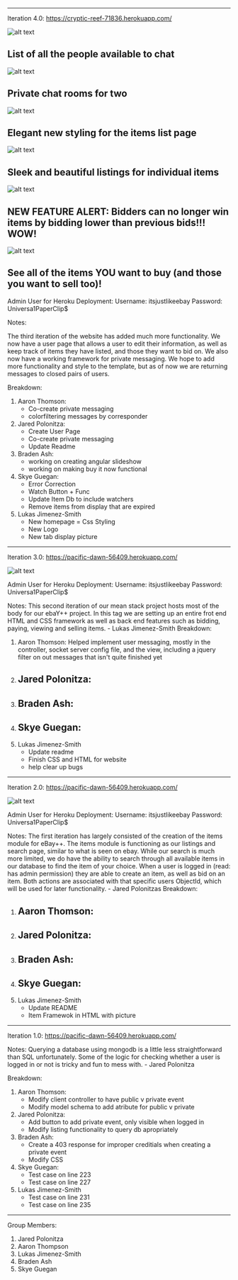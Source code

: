 -------------------------------------------------
Iteration 4.0: https://cryptic-reef-71836.herokuapp.com/ 

![alt text](iter3/pics/chatFriends)
## List of all the people available to chat

![alt text](iter3/pics/chatExample)
## Private chat rooms for two

![alt text](iter3/pics/updatedItemListPage)
## Elegant new styling for the items list page

![alt text](iter3/pics/listedItemPage)
## Sleek and beautiful listings for individual items

![alt text](iter3/pics/newBidFunc)
## NEW FEATURE ALERT: Bidders can no longer win items by bidding lower than previous bids!!! WOW!

![alt text](iter3/pics/myItemsPage)
## See all of the items YOU want to buy (and those you want to sell too)!

Admin User for Heroku Deployment:
    Username: itsjustlikeebay
    Password: Universa1PaperClip$

Notes:

The third iteration of the website has added much more functionality. We now have a user page that allows a user to edit their information, as well as keep track of items they have listed, and those they want to bid on. We also now have a working framework for private messaging. We hope to add more functionality and style to the template, but as of now we are returning messages to closed pairs of users. 

Breakdown:
1. Aaron Thomson:
    - Co-create private messaging 
    - colorfiltering messages by corresponder
2. Jared Polonitza:
    - Create User Page
    - Co-create private messaging
    - Update Readme
3. Braden Ash:
    - working on creating angular slideshow 
    - working on making buy it now functional
4. Skye Guegan:
    - Error Correction
    - Watch Button + Func
    - Update Item Db to include watchers
    - Remove items from display that are expired
5. Lukas Jimenez-Smith
    - New homepage
    = Css Styling 
    - New Logo
    - New tab display picture
-------------------------------------------------
Iteration 3.0: https://pacific-dawn-56409.herokuapp.com/

![alt text]()

Admin User for Heroku Deployment:
    Username: itsjustlikeebay
    Password: Universa1PaperClip$

Notes:
This second iteration of our mean stack project hosts most of the body for our ebaY++ project. In this tag we are setting up an entire frot end HTML and CSS framework as well as back end features such as bidding, paying, viewing and selling items. - Lukas Jimenez-Smith
Breakdown:
1. Aaron Thomson:
    Helped implement user messaging, mostly in the controller, socket server config file, and the view, including a jquery filter on out messages that isn't quite finished yet 
2. Jared Polonitza:
    - 
3. Braden Ash:
    - 
4. Skye Guegan:
    - 
5. Lukas Jimenez-Smith
    - Update readme
    - Finish CSS and HTML for website
    - help clear up bugs

-------------------------------------------------
Iteration 2.0: https://pacific-dawn-56409.herokuapp.com/

![alt text](screenshots/updatedItemListView.png)

Admin User for Heroku Deployment:
    Username: itsjustlikeebay
    Password: Universa1PaperClip$

Notes:
The first iteration has largely consisted of the creation of the items module for eBay++. The items module is functioning as our listings and search page, similar to what is seen on ebay. While our search is much more limited, we do have the ability to search through all available items in our database to find the item of your choice. When a user is logged in (read: has admin permission) they are able to create an item, as well as bid on an item. Both actions are associated with that specific users ObjectId, which will be used for later functionality. - Jared Polonitzas
Breakdown:
1. Aaron Thomson:
    - 
2. Jared Polonitza:
    - 
3. Braden Ash:
    - 
4. Skye Guegan:
    - 
5. Lukas Jimenez-Smith
    - Update README
    - Item Framewok in HTML with picture

-------------------------------------------------
Iteration 1.0: https://pacific-dawn-56409.herokuapp.com/

Notes:
Querying a database using mongodb is a little less straightforward than SQL unfortunately. Some of the logic for checking whether a user is logged in or not is tricky and fun to mess with. - Jared Polonitza 

Breakdown:
1. Aaron Thomson:
    - Modify client controller to have public v private event
    - Modify model schema to add atribute for public v private
2. Jared Polonitza:
    - Add button to add private event, only visible when logged in
    - Modify listing functionality to query db apropriately
3. Braden Ash:
    - Create a 403 response for improper creditials when creating a private event
    - Modify CSS
4. Skye Guegan:
    - Test case on line 223 
    - Test case on line 227
5. Lukas Jimenez-Smith
    - Test case on line 231
    - Test case on line 235

-------------------------------------------------
Group Members:
1. Jared Polonitza
2. Aaron Thompson
3. Lukas Jimenez-Smith
4. Braden Ash
5. Skye Guegan


